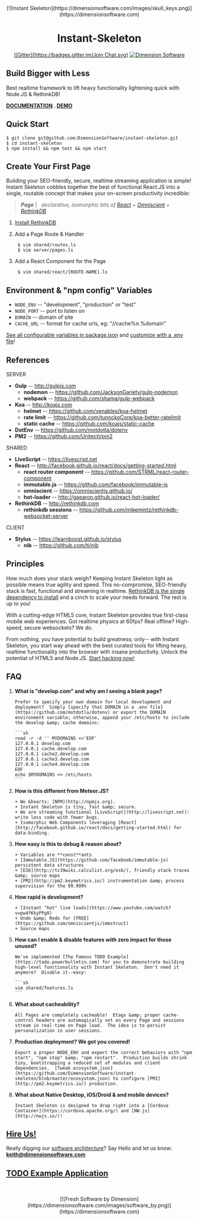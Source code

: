<center>
[![Instant Skeleton](https://dimensionsoftware.com/images/skull_keys.png)](https://dimensionsoftware.com)

Instant-Skeleton
================
[![Gitter](https://badges.gitter.im/Join
Chat.svg)](https://gitter.im/DimensionSoftware/instant-skeleton?utm_source=badge&utm_medium=badge&utm_campaign=pr-badge&utm_content=badge) [![Dimension Software](http://img.shields.io/badge/HTML-5-blue.svg?style=flat)](https://dimensionsoftware.com)
</center>

Build Bigger with Less
----------------------
Best realtime framework to lift heavy functionality lightening quick with Node.JS &amp; RethinkDB!

__[DOCUMENTATION](http://dimensionsoftware.github.io/instant-skeleton) . [DEMO](https://todo.powerbulletin.com)__

## Quick Start

    $ git clone git@github.com:DimensionSoftware/instant-skeleton.git
    $ cd instant-skeleton
    $ npm install && npm test && npm start

## Create Your First Page

Building your SEO-friendly, secure, realtime streaming application is simple!  Instant Skeleton cobbles together the best of functional React.JS into a single, routable concept that makes your on-screen productivity incredible:

>  ***Page*** | &nbsp; *declarative, isomorphic bits of [React](http://facebook.github.io/react/docs/getting-started.html) + [Omniscient](https://omniscientjs.github.io/) + [RethinkDB](http://rethinkdb.com)*

1. [Install RethinkDB](http://rethinkdb.com/docs/install/)

2. Add a Page Route &amp; Handler

        $ vim shared/routes.ls
        $ vim server/pages.ls

3. Add a React Component for the Page

        $ vim shared/react/[ROUTE-NAME].ls

## Environment &amp; "npm config" Variables
* `NODE_ENV`  -- "development", "production" or "test"
* `NODE_PORT` -- port to listen on
* `DOMAIN`    -- domain of site
* `CACHE_URL` -- format for cache urls, eg: "//cache%n.%domain"

[See all configurable variables in package.json](https://github.com/DimensionSoftware/instant-skeleton/blob/master/package.json#L50-L80) and [customize with a .env file](https://github.com/motdotla/dotenv)!

## References

SERVER

* **Gulp** -- http://gulpjs.com
    * **nodemon** --  https://github.com/JacksonGariety/gulp-nodemon
    * **webpack** -- https://github.com/shama/gulp-webpack
* **Koa** -- http://koajs.com
    * **helmet** -- https://github.com/venables/koa-helmet
    * **rate limit** -- https://github.com/tunnckoCore/koa-better-ratelimit
    * **static cache** -- https://github.com/koajs/static-cache
* **DotEnv** -- https://github.com/motdotla/dotenv
* **PM2** -- https://github.com/Unitech/pm2

SHARED

* **LiveScript** -- https://livescript.net
* **React** -- http://facebook.github.io/react/docs/getting-started.html
    * **react router component** -- https://github.com/STRML/react-router-component
    * **immutable.js** -- https://github.com/facebook/immutable-js
    * **omniscient** -- https://omniscientjs.github.io/
    * **hot-loader** -- http://gaearon.github.io/react-hot-loader/
* **RethinkDB** -- http://rethinkdb.com
    * **rethinkdb sessions** -- https://github.com/mikemintz/rethinkdb-websocket-server

CLIENT

* **Stylus** -- https://learnboost.github.io/stylus
    * **nib** -- https://github.com/tj/nib

## Principles

How much does your stack weigh?  Keeping Instant Skeleton light as possible means true agility and speed.  This no-compromise, SEO-friendly stack is fast, functional and streaming in realtime.  [RethinkDB is the single dependency to install](http://rethinkdb.com/docs/install/) and a cinch to scale your needs forward.  The rest is up to you!

With a cutting-edge HTML5 core, Instant Skeleton provides true first-class mobile web experiences.  Got realtime physics at 60fps?  Real offline?  High-speed, secure websockets?  We do.

From nothing, you have potential to build greatness; only-- with Instant Skeleton, you start way ahead with the best
curated tools for lifting heavy, realtime functionality into the browser with insane productivity.  Unlock the
potential of HTML5 and Node.JS.  [Start hacking now!](https://github.com/DimensionSoftware/instant-skeleton/fork)

## FAQ

1. **What is "develop.com" and why am I seeing a blank page?**

       Prefer to specify your own domain for local development and deployment?  Simply [specify that DOMAIN in a .env file](https://github.com/motdotla/dotenv) or export the DOMAIN environment variable; otherwise, append your /etc/hosts to include the develop &amp; cache domains:

       ```sh
       read -r -d '' MYDOMAINS <<'EOF'
       127.0.0.1 develop.com
       127.0.0.1 cache.develop.com
       127.0.0.1 cache2.develop.com
       127.0.0.1 cache3.develop.com
       127.0.0.1 cache4.develop.com
       EOF
       echo $MYDOMAINS >> /etc/hosts
       ```

2. **How is this different from Meteor.JS?**

       + We &hearts; [NPM](http://npmjs.org).
       + Instant Skeleton is tiny, fast &amp; secure.
       + We are streaming functional [LiveScript](http://livescript.net): write less code with fewer bugs.
       + Isomorphic Web Components leveraging [React](http://facebook.github.io/react/docs/getting-started.html) for data-binding.

3. **How easy is this to debug &amp; reason about?**

       + Variables are **const**ants
       + [Immutable.JS](https://github.com/facebook/immutable-js) persistent data structures
       + [ES6](http://tc39wiki.calculist.org/es6/), friendly stack traces &amp; source maps
       + [PM2](http://pm2.keymetrics.io/) instrumentation &amp; process supervision for the 99.999%

4. **How rapid is development?**

       + [Instant "hot" live loads](https://www.youtube.com/watch?v=pw4fKkyPPg8)
       + Undo &amp; Redo for [FREE](https://github.com/omniscientjs/immstruct)
       + Source maps

5. **How can I enable &amp; disable features with zero impact for those unused?**

       We've implemented [The Famous TODO Example](https://todo.powerbulletin.com) for you to demonstrate building high-level functionality with Instant Skeleton.  Don't need it anymore?  Disable it--easy:

       ```sh
       vim shared/features.ls
       ```

6. **What about cacheability?**

       All Pages are completely cacheable!  Etags &amp; proper cache-control headers are automagically set on every Page and sessions stream in real-time on Page load.  The idea is to persist personalization in user sessions.


7. **Production deployment?  We got you covered!**

       Export a proper NODE_ENV and expect the correct behaviors with "npm start", "npm stop" &amp; "npm restart".  Production builds shrink tiny, bootstrapping a reduced set of modules and client dependencies.  [Tweak ecosystem.json](https://github.com/DimensionSoftware/instant-skeleton/blob/master/ecosystem.json) to configure [PM2](http://pm2.keymetrics.io/) production.

8. **What about Native Desktop, iOS/Droid &amp; and mobile devices?**

       Instant Skeleton is designed to drop right into a [Cordova Container](https://cordova.apache.org/) and [NW.js](http://nwjs.io/)!


## [Hire Us!](mailto:keith@dimensionsoftware.com)

Really digging our [software architecture](https://dimensionsoftware.com)?  Say Hello and let us know:
[**keith@dimensionsoftware.com**](mailto:keith@dimensionsoftware.com)

## [TODO Example Application](https://todo.powerbulletin.com)

&nbsp;

<center>
[![Fresh Software by Dimension](https://dimensionsoftware.com/images/software_by.png)](https://dimensionsoftware.com)
</center>
